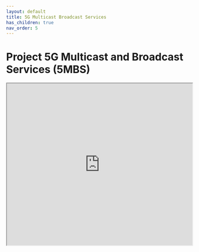 ```yaml
---
layout: default
title: 5G Multicast Broadcast Services
has_children: true
nav_order: 5
---
```


# Project 5G Multicast and Broadcast Services (5MBS)
<iframe width="100%" height="440" src="https://drive.google.com/file/d/1Hk5hNZsMLksuBHTnDqOcQPwx-kb4KF3q/preview"></iframe>
